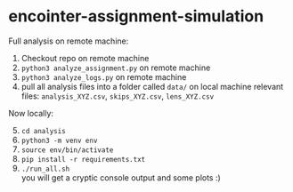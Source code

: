 # encointer-assignment-simulation


Full analysis on remote machine:

1. Checkout repo on remote machine
2. `python3 analyze_assignment.py` on remote machine
3. `python3 analyze_logs.py` on remote machine
4. pull all analysis files into a folder called `data/` on local machine
   relevant files: `analysis_XYZ.csv`, `skips_XYZ.csv`, `lens_XYZ.csv`
   
Now locally:

5. `cd analysis`
6. `python3 -m venv env`
7. `source env/bin/activate`
8. `pip install -r requirements.txt`
8. `./run_all.sh`  
you will get a cryptic console output and some plots :)